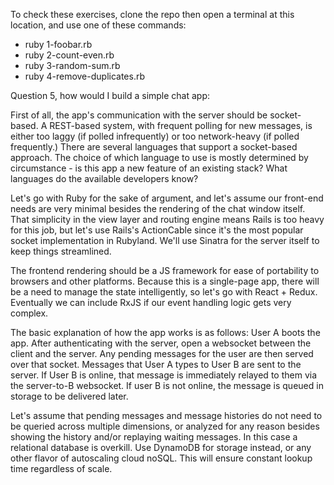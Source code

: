 To check these exercises, clone the repo then open a terminal at this location, and use one of these commands:
* ruby 1-foobar.rb
* ruby 2-count-even.rb
* ruby 3-random-sum.rb
* ruby 4-remove-duplicates.rb

Question 5, how would I build a simple chat app:

First of all, the app's communication with the server should be socket-based. A REST-based system, with frequent polling for new messages, is either too laggy (if polled infrequently) or too network-heavy (if polled frequently.) There are several languages that support a socket-based approach. The choice of which language to use is mostly determined by circumstance - is this app a new feature of an existing stack? What languages do the available developers know?

Let's go with Ruby for the sake of argument, and let's assume our front-end needs are very minimal besides the rendering of the chat window itself. That simplicity in the view layer and routing engine means Rails is too heavy for this job, but let's use Rails's ActionCable since it's the most popular socket implementation in Rubyland. We'll use Sinatra for the server itself to keep things streamlined.

The frontend rendering should be a JS framework for ease of portability to browsers and other platforms. Because this is a single-page app, there will be a need to manage the state intelligently, so let's go with React + Redux. Eventually we can include RxJS if our event handling logic gets very complex.

The basic explanation of how the app works is as follows: User A boots the app. After authenticating with the server, open a websocket between the client and the server. Any pending messages for the user are then served over that socket. Messages that User A types to User B are sent to the server. If User B is online, that message is immediately relayed to them via the server-to-B websocket. If user B is not online, the message is queued in storage to be delivered later.

Let's assume that pending messages and message histories do not need to be queried across multiple dimensions, or analyzed for any reason besides showing the history and/or replaying waiting messages. In this case a relational database is overkill. Use DynamoDB for storage instead, or any other flavor of autoscaling cloud noSQL. This will ensure constant lookup time regardless of scale. 
